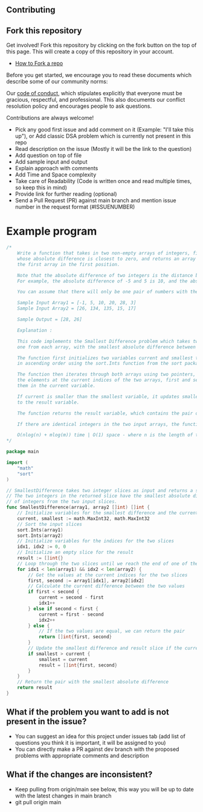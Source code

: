## Contributing

## Fork this repository

Get involved! Fork this repository by clicking on the fork button on the top of this page. This will create a copy of this repository in your account.

- [How to Fork a repo](https://docs.github.com/en/get-started/quickstart/fork-a-repo)

Before you get started, we encourage you to read these documents which describe some of our community norms:

Our [code of conduct](https://github.com/akgmage/data-structures-and-algorithms/blob/main/CODE_OF_CONDUCT.md), which stipulates explicitly that everyone must be gracious, respectful, and professional. This also documents our conflict resolution policy and encourages people to ask questions.

Contributions are always welcome!

- Pick any good first issue and add comment on it (Example: "I'll take this up"), or Add classic DSA problem which is currently not present in this repo
- Read description on the issue (Mostly it will be the link to the question)
- Add question on top of file
- Add sample input and output
- Explain approach with comments
- Add Time and Space complexity
- Take care of Readability (Code is written once and read multiple times, so keep this in mind)
- Provide link for further reading (optional)
- Send a Pull Request (PR) against main branch and mention issue number in the request format (#ISSUENUMBER)

# Example program

```go
/*
	Write a function that takes in two non-empty arrays of integers, finds the pair of numbers (one from each array)
	whose absolute difference is closest to zero, and returns an array containing these two numbers, with the number from
	the first array in the first position.

	Note that the absolute difference of two integers is the distance between them on the real number line.
	For example, the absolute difference of -5 and 5 is 10, and the absolute difference of -5 and -4 is 1.

  	You can assume that there will only be one pair of numbers with the smallest difference.

	Sample Input Array1 = [-1, 5, 10, 20, 28, 3]
	Sample Input Array2 = [26, 134, 135, 15, 17]

	Sample Output = [28, 26]

    Explanation :

	This code implements the Smallest Difference problem which takes two arrays of integers as input and returns a pair of integers,
	one from each array, with the smallest absolute difference between them.

	The function first initializes two variables current and smallest to the maximum integer value. It then sorts both input arrays
	in ascending order using the sort.Ints function from the sort package.

	The function then iterates through both arrays using two pointers, idx1 and idx2, initialized to 0. Inside the loop, it compares
	the elements at the current indices of the two arrays, first and second, and calculates the absolute difference between
	them in the current variable.

	If current is smaller than the smallest variable, it updates smallest to current and assigns the current pair of integers
	to the result variable.

	The function returns the result variable, which contains the pair of integers with the smallest absolute difference.

	If there are identical integers in the two input arrays, the function will return them immediately, without any further comparisons.

	O(nlog(n) + mlog(m)) time | O(1) space - where n is the length of the first input array and m is the length of the second input array
*/

package main

import (
	"math"
	"sort"
)

// SmallestDifference takes two integer slices as input and returns a slice with two integers.
// The two integers in the returned slice have the smallest absolute difference among all pairs
// of integers from the two input slices.
func SmallestDifference(array1, array2 []int) []int {
	// Initialize variables for the smallest difference and the current difference being calculated
	current, smallest := math.MaxInt32, math.MaxInt32
	// Sort the input slices
	sort.Ints(array1)
	sort.Ints(array2)
	// Initialize variables for the indices for the two slices
	idx1, idx2 := 0, 0
	// Initialize an empty slice for the result
	result := []int{}
	// Loop through the two slices until we reach the end of one of the slices
	for idx1 < len(array1) && idx2 < len(array2) {
		// Get the values at the current indices for the two slices
		first, second := array1[idx1], array2[idx2]
		// Calculate the current difference between the two values
		if first < second {
			current = second - first
			idx1++
		} else if second < first {
			current = first - second
			idx2++
		} else {
			// If the two values are equal, we can return the pair
			return []int{first, second}
		}
		// Update the smallest difference and result slice if the current difference is smaller
		if smallest > current {
			smallest = current
			result = []int{first, second}
		}
	}
	// Return the pair with the smallest absolute difference
	return result
}

```

## What if the problem you want to add is not present in the issue?

- You can suggest an idea for this project under issues tab (add list of questions you think it is important, it will be assigned to you)
- You can directly make a PR against dev branch with the proposed problems with appropriate comments and description

## What if the changes are inconsistent?

- Keep pulling from origin/main see below, this way you will be up to date with the latest changes in main branch
- git pull origin main
